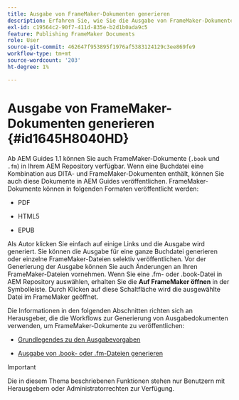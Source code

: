 ```yaml
---
title: Ausgabe von FrameMaker-Dokumenten generieren
description: Erfahren Sie, wie Sie die Ausgabe von FrameMaker-Dokumenten in AEM Handbüchern generieren, um sie im PDF-, HTML5- und EPUB-Format zu veröffentlichen.
exl-id: c19564c2-90f7-411d-835e-b2d1b0ada9c5
feature: Publishing FrameMaker Documents
role: User
source-git-commit: 462647f953895f1976af5383124129c3ee869fe9
workflow-type: tm+mt
source-wordcount: '203'
ht-degree: 1%

---
```


# Ausgabe von FrameMaker-Dokumenten generieren {#id1645H8040HD}

Ab AEM Guides 1.1 können Sie auch FrameMaker-Dokumente \(`.book` und `.fm`\) in Ihrem AEM Repository verfügbar. Wenn eine Buchdatei eine Kombination aus DITA- und FrameMaker-Dokumenten enthält, können Sie auch diese Dokumente in AEM Guides veröffentlichen. FrameMaker-Dokumente können in folgenden Formaten veröffentlicht werden:

- PDF

- HTML5

- EPUB


Als Autor klicken Sie einfach auf einige Links und die Ausgabe wird generiert. Sie können die Ausgabe für eine ganze Buchdatei generieren oder einzelne FrameMaker-Dateien selektiv veröffentlichen. Vor der Generierung der Ausgabe können Sie auch Änderungen an Ihren FrameMaker-Dateien vornehmen. Wenn Sie eine .fm- oder .book-Datei in AEM Repository auswählen, erhalten Sie die **Auf FrameMaker öffnen** in der Symbolleiste. Durch Klicken auf diese Schaltfläche wird die ausgewählte Datei im FrameMaker geöffnet.

Die Informationen in den folgenden Abschnitten richten sich an Herausgeber, die die Workflows zur Generierung von Ausgabedokumenten verwenden, um FrameMaker-Dokumente zu veröffentlichen:

- [Grundlegendes zu den Ausgabevorgaben](fm-output-understand-presets.md#)

- [Ausgabe von .book- oder .fm-Dateien generieren](fm-output-generate.md#)

>[!IMPORTANT]
>
> Die in diesem Thema beschriebenen Funktionen stehen nur Benutzern mit Herausgebern oder Administratorrechten zur Verfügung.
